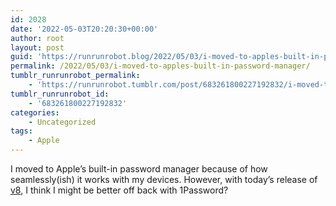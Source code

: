 ```yaml
---
id: 2028
date: '2022-05-03T20:20:30+00:00'
author: root
layout: post
guid: 'https://runrunrobot.blog/2022/05/03/i-moved-to-apples-built-in-password-manager/'
permalink: /2022/05/03/i-moved-to-apples-built-in-password-manager/
tumblr_runrunrobot_permalink:
    - 'https://runrunrobot.tumblr.com/post/683261800227192832/i-moved-to-apples-built-in-password-manager'
tumblr_runrunrobot_id:
    - '683261800227192832'
categories:
    - Uncategorized
tags:
    - Apple
---
```


I moved to Apple’s built-in password manager because of how seamlessly(ish) it works with my devices. However, with today’s release of [v8](https://blog.1password.com/1password-8-for-mac/), I think I might be better off back with 1Password?